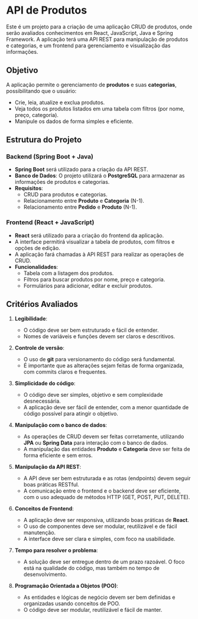 # API de Produtos

Este é um projeto para a criação de uma aplicação CRUD de produtos, onde serão avaliados conhecimentos em React, JavaScript, Java e Spring Framework. A aplicação terá uma API REST para manipulação de produtos e categorias, e um frontend para gerenciamento e visualização das informações.

## Objetivo

A aplicação permite o gerenciamento de **produtos** e suas **categorias**, possibilitando que o usuário:

- Crie, leia, atualize e exclua produtos.
- Veja todos os produtos listados em uma tabela com filtros (por nome, preço, categoria).
- Manipule os dados de forma simples e eficiente.

## Estrutura do Projeto

### Backend (Spring Boot + Java)

- **Spring Boot** será utilizado para a criação da API REST.
- **Banco de Dados**: O projeto utilizará o **PostgreSQL** para armazenar as informações de produtos e categorias.
- **Requisitos**:
  - CRUD para produtos e categorias.
  - Relacionamento entre **Produto** e **Categoria** (N-1).
  - Relacionamento entre **Pedido** e **Produto** (N-1).

### Frontend (React + JavaScript)

- **React** será utilizado para a criação do frontend da aplicação.
- A interface permitirá visualizar a tabela de produtos, com filtros e opções de edição.
- A aplicação fará chamadas à API REST para realizar as operações de CRUD.
- **Funcionalidades**:
  - Tabela com a listagem dos produtos.
  - Filtros para buscar produtos por nome, preço e categoria.
  - Formulários para adicionar, editar e excluir produtos.

## Critérios Avaliados

1. **Legibilidade**:
   - O código deve ser bem estruturado e fácil de entender.
   - Nomes de variáveis e funções devem ser claros e descritivos.

2. **Controle de versão**:
   - O uso de **git** para versionamento do código será fundamental.
   - É importante que as alterações sejam feitas de forma organizada, com commits claros e frequentes.

3. **Simplicidade do código**:
   - O código deve ser simples, objetivo e sem complexidade desnecessária.
   - A aplicação deve ser fácil de entender, com a menor quantidade de código possível para atingir o objetivo.

4. **Manipulação com o banco de dados**:
   - As operações de CRUD devem ser feitas corretamente, utilizando **JPA** ou **Spring Data** para interação com o banco de dados.
   - A manipulação das entidades **Produto** e **Categoria** deve ser feita de forma eficiente e sem erros.

5. **Manipulação da API REST**:
   - A API deve ser bem estruturada e as rotas (endpoints) devem seguir boas práticas RESTful.
   - A comunicação entre o frontend e o backend deve ser eficiente, com o uso adequado de métodos HTTP (GET, POST, PUT, DELETE).

6. **Conceitos de Frontend**:
   - A aplicação deve ser responsiva, utilizando boas práticas de **React**.
   - O uso de componentes deve ser modular, reutilizável e de fácil manutenção.
   - A interface deve ser clara e simples, com foco na usabilidade.

7. **Tempo para resolver o problema**:
   - A solução deve ser entregue dentro de um prazo razoável. O foco está na qualidade do código, mas também no tempo de desenvolvimento.

8. **Programação Orientada a Objetos (POO)**:
   - As entidades e lógicas de negócio devem ser bem definidas e organizadas usando conceitos de POO.
   - O código deve ser modular, reutilizável e fácil de manter.
